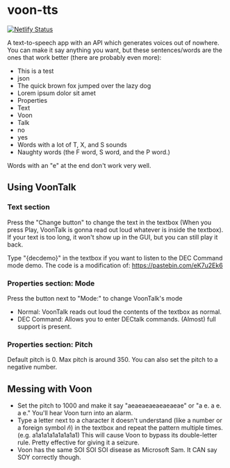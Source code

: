 # voon-tts
[![Netlify Status](https://api.netlify.com/api/v1/badges/93f30fc2-b222-4e90-9914-758911323b5c/deploy-status)](https://app.netlify.com/sites/voontalk/deploys)

A text-to-speech app with an API which generates voices out of nowhere.
You can make it say anything you want, but these sentences/words are the ones that work better (there are probably even more):

- This is a test
- json
- The quick brown fox jumped over the lazy dog
- Lorem ipsum dolor sit amet
- Properties
- Text
- Voon
- Talk
- no
- yes
- Words with a lot of T, X, and S sounds
- Naughty words (the F word, S word, and the P word.)

Words with an "e" at the end don't work very well.

## Using VoonTalk
### Text section
Press the "Change button" to change the text in the textbox (When you press Play, VoonTalk is gonna read out loud whatever is inside the textbox). If your text is too long, it won't show up in the GUI, but you can still play it back.

Type "{decdemo}" in the textbox if you want to listen to the DEC Command mode demo. The code is a modification of: https://pastebin.com/eK7u2Ek6

### Properties section: Mode
Press the button next to "Mode:" to change VoonTalk's mode

- Normal: VoonTalk reads out loud the contents of the textbox as normal.
- DEC Command: Allows you to enter DECtalk commands. (Almost) full support is present.

### Properties section: Pitch
Default pitch is 0. Max pitch is around 350. You can also set the pitch to a negative number.

## Messing with Voon
- Set the pitch to 1000 and make it say "aeaeaeaeaeaeaeae" or "a e. a e. a e." You'll hear Voon turn into an alarm.
- Type a letter next to a character it doesn't understand (like a number or a foreign symbol *ñ*) in the textbox and repeat the pattern multiple times. (e.g. a1a1a1a1a1a1a1a1) This will cause Voon to bypass its double-letter rule. Pretty effective for giving it a seizure.
- Voon has the same SOI SOI SOI disease as Microsoft Sam. It CAN say SOY correctly though.
